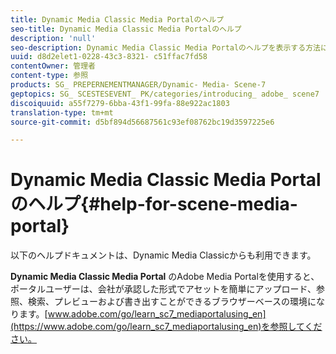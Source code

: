 ```yaml
---
title: Dynamic Media Classic Media Portalのヘルプ
seo-title: Dynamic Media Classic Media Portalのヘルプ
description: 'null'
seo-description: Dynamic Media Classic Media Portalのヘルプを表示する方法について説明します。
uuid: d8d2elet1-0228-43c3-8321- c51ffac7fd58
contentOwner: 管理者
content-type: 参照
products: SG_ PREPERNEMENTMANAGER/Dynamic- Media- Scene-7
geptopics: SG_ SCESTESEVENT_ PK/categories/introducing_ adobe_ scene7
discoiquuid: a55f7279-6bba-43f1-99fa-88e922ac1803
translation-type: tm+mt
source-git-commit: d5bf894d56687561c93ef08762bc19d3597225e6

---
```



# Dynamic Media Classic Media Portalのヘルプ{#help-for-scene-media-portal}

以下のヘルプドキュメントは、Dynamic Media Classicからも利用できます。

**Dynamic Media Classic Media Portal** のAdobe Media Portalを使用すると、ポータルユーザーは、会社が承認した形式でアセットを簡単にアップロード、参照、検索、プレビューおよび書き出すことができるブラウザーベースの環境になります。[www.adobe.com/go/learn_sc7_mediaportalusing_en](https://www.adobe.com/go/learn_sc7_mediaportalusing_en)を参照してください。
